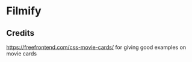# Filmify













## Credits
https://freefrontend.com/css-movie-cards/ for giving good examples on movie cards